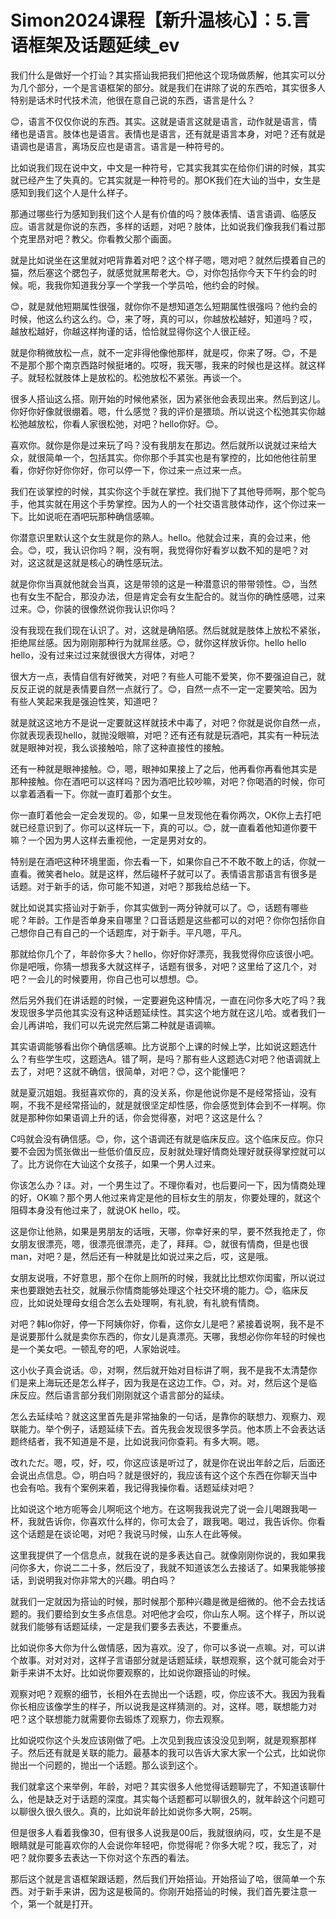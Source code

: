 # Simon2024课程【新升温核心】：5.言语框架及话题延续_ev

我们什么是做好一个打讪？其实搭讪我把我们把他这个现场做质解，他其实可以分为几个部分，一个是言语框架的部分。就是我们在讲除了说的东西哈，其实很多人特别是话术时代技术流，他很在意自己说的东西，语言是什么？

😊，语言不仅仅你说的东西。其实。这就是语言这就是语言，动作就是语言，情绪也是语言。肢体也是语言。表情也是语言，还有就是语言本身，对吧？还有就是语调也是语言，离场反应也是语言。语言是一种符号的。

比如说我们现在说中文，中文是一种符号，它其实我其实在给你们讲的时候，其实就已经产生了失真的。它其实就是一种符号的。那OK我们在大讪的当中，女生是感知到我们这个人是什么样子。

那通过哪些行为感知到我们这个人是有价值的吗？肢体表情、语言语调、临感反应。语言就是你说的东西，多样的话题，对吧？肢体，比如说我们像我我们看过那个克里昂对吧？教父。你看教父那个画面。

就是比如说坐在这里就对吧背靠着对吧？这个样子嗯，嗯对吧？就然后摸着自己的猫，然后塞这个腮包子，就感觉就黑帮老大。😊，对你包括你今天下午约会的时候。呃，我我你知道我分享一个学我一个学员哈，他约会的时候。

😊，就是就他短期属性很强，就你你不是想知道怎么短期属性很强吗？他约会的时候，他这么约这么约。😊，来了呀，真的可以，你越放松越好，知道吗？哎，越放松越好，你越这样拘谨的话，恰恰就显得你这个人很正经。

就是你稍微放松一点，就不一定非得他像他那样，就是哎，你来了呀。😊，不是不是那个那个南京西路时候挺堵的。哎呀，我天哪，我来的时候也是这样。就这样子。就轻松就肢体上是放松的。松弛放松不紧张。再谈一个。

很多人搭讪这么搭。刚开始的时候他紧张，因为紧张他会表现出来。然后到这儿。你好你好像就很绷着。嗯，什么感觉？我的评价是猥琐。所以说这个松弛其实你越松弛越放松，你看人家很松弛，对吧？hello你好。😊。

喜欢你。就你是你是过来玩了吗？没有我朋友在那边。然后就所以说就过来给大众，就很简单一个，包括其实。你你那个手其实也是有掌控的，比如他他往前里看，你好你好你你好，你可以停一下，你过来一点过来一点。

我们在谈掌控的时候，其实你这个手就在掌控。我们抛下了其他导师啊，那个鸵鸟手，他其实就在用这个手势掌控。因为人的一个社交语言肢体动作，这个你过来一下。比如说呃在酒吧玩那种确信感嘛。

你潜意识里默认这个女生就是你的熟人。hello。他就会过来，真的会过来，他会。😊，哎，我认识你吗？啊，没有啊，我觉得你好看岁以数不知的是吧？对对，这这就是这就是核心的确性感玩法。

就是你你当真就他就会当真，这是带领的这是一种潜意识的带带领性。😊，当然也有女生不配合，那没办法，但是肯定会有女生配合的。就当你的确性感嗯，过来过来。😊，你装的很像然说你我认识你吗？

没有我现在我们现在认识了。对，这就是确陷感。然后就就是肢体上放松不紧张，拒绝屌丝感。因为刚刚那种行为就屌丝感。😊，就你这样放诉你。hello hello hello，没有过来过过来就很很大方得体，对吧？

很大方一点，表情自信有好微笑，对吧？有些人可能不爱笑，你不要强迫自己，就反反正说的就是表情要自然一点就行了。😊，自然一点不一定一定要笑哈。因为有些人笑起来我是强迫性笑，知道吧？

就是就这这地方不是说一定要就这样就技术中毒了，对吧？你就是说你自然一点，你就表现表现hello，就抛没眼嘛，对吧？还有还有就是玩酒吧，其实有一种玩法就是眼神对视，我么谈接触哈，除了这种直接性的接触。

还有一种就是眼神接触。😊，嗯，眼神如果接上了之后，他再看你再看他其实是那种接触。你在酒吧可以这样吗？因为酒吧比较吵嘛，对吧？你喝酒的时候，你可以拿着酒看一下。你就一直盯着那个女生。

你一直盯着他会一定会发现的。😡，如果一旦发现他在看你两次，OK你上去打吧就已经意识到了。你可以这样玩一下，真的可以。😊，就一直看着他知道你要干嘛？一个因为男人这样去重视他，一定是男对女的。

特别是在酒吧这种环境里面，你去看一下，如果你自己不不敢不敢上的话，你就一直看。微笑者helo。就是这样，然后碰杯子就可以了。表情语言那语言有很多是话题。对于新手的话，你可能不知道，对吧？那我给总结一下。

就比如说其实搭讪对于新手，你其实做到一两分钟就可以了。😊，话题有哪些呢？年龄。工作是否单身来自哪里？口音话题是这些都可以的对吧？你你包括你自己想你自己有自己的一个话题库，对于新手。平凡嗯，平凡。

那就给你几个了，年龄你多大？hello，你好你好漂亮，我我觉得你应该很小吧。你是吧哦，你猜一想我多大就这样子，话题有很多，对吧？这里给了这几个，对吧？一会儿的时候要用，你自己也可以想想。😊。

然后另外我们在讲话题的时候，一定要避免这种情况，一直在问你多大吃了吗？我发现很多学员他其实没有这种话题延续性。其实这个地方就在这儿哈。或者我们一会儿再讲哈，我们可以先说完然后第二种就是语调嘛。

其实语调能够看出你个确信感嘛。比方说那个上课的时候上学，比如说这题选什么？有些学生哎，这题选A。错了啊，是吗？那有些人这题选C对吧？他语调就上去了，对吧？这就不确信，很简单，对吧？😊，这个能懂吧？

就是夏沉姐姐。我挺喜欢你的，真的没关系，你是他说你是不是经常搭讪，没有啊，不我不是经常搭讪的，就是就很坚定却性感，你会感觉到体会到不一样啊。你就是那种你如果语调上升的话，你会觉得塞，对吧？这这是什么？

C吗就会没有确信感。😊，你，这个语调还有就是临床反应。这个临床反应。你只要不会因为慌张做出一些低价值反应，反射就处理好情商处理好就获得掌控就可以了。比方说你在大讪这个女孩子，如果一个男人过来。

你该怎么办？ほ。对，一个男生过了。不理你看对，也后要问一下，因为情商处理的好，OK嘛？那个男人他过来肯定是他的目标女生的朋友，你要处理的，就这个阻碍本身没有他过来了，就说OK hello，哎。

这是你让他熟，如果是男朋友的话哦，天哪，你幸好来的早，要不然我抢走了，你女朋友很漂亮，嗯，很漂亮很漂亮，走了，拜拜。😊，就很有情商，但是也很man，对吧？是，然后还有一种就是比如说过来之后，哎，这是哦。

女朋友说哦，不好意思，那个在你上厕所的时候，我就比比想欢你闺蜜，所以说过来也要跟她去社交，就展示你情商能够处理这个社交环境的能力。😊，临床反应，比如说处理母女组合怎么去处理啊，有礼貌，有礼貌有情商。

对吧？韩lo你好，停一下阿姨你好，你看，这你女儿是吧？紧接着说啊，我不是不是说要那什么就是卖你东西的，你女儿是真漂亮。天哪，我想必你你年轻的时候也是一个美女吧。一顿乱夸的吧，人家始说哇。

这小伙子真会说话。😡，对啊，然后就开始对目标讲了啊，我不是我不太清楚你们是来上海玩还是怎么样子，因为我是在这边工作。😊，对。对，然后这个是临床反应。然后语言部分我们刚刚就这个语言部分的延续。

怎么去延续哈？就这这里首先是非常抽象的一句话，是靠你的联想力、观察力、观联能力。举个例子，话题延续下去。首先我会发现很多学员。他本质上不会表达话题终结者，我不知道是不是，比如说我问你查莉。有多大啊。嗯。

改れただ。嗯，哎，好，哎，你这应该是听过了，就是你在说出年龄之后，后面还会说出点信息。😊，明白吗？就是很好的，我应该有这个这个东西在你聊天当中也会有哈。我有个案例来着，我记得我操你看。话题延续对吧？

比如说这个地方呃等会儿啊呃这个地方。在这啊我我说完了说一会儿喝跟我喝一杯，我就告诉你，你喜欢什么样的，你可太会了，跟我喝。喝过，我告诉你。你看这个话题是在谈论喝，对吧？我说马时候，山东人在此等候。

这里我提供了一个信息点，就我在说的是多表达自己。就像刚刚你说的，我如果我问你多大，你说二二十多，然后没了，我就不知道该怎么去接话了。如果我能够接话，到说明我对你非常大的兴趣。明白吗？

就我们一定就因为搭讪的时候，那时候那个那种兴趣是微是细微的。他不会去找话题的。我们要给到女生多点信息。对吧他才会哎，你山东人啊。这个样子，所以说就我们能够有话题延续，一定是我们要多去表达，不要重点。

比如说你多大你为什么做情感，因为喜欢。没了，你可以多说一点嘛。对，可以讲个故事。对对对对，这样子言语部分就是话题延续，联想观察，这个就可能会对于新手来讲不太好。比如说你要观察的，比如说你跟搭讪的时候。

观察对吧？观察的细节，长相外在去抛出一个话题，哎，你应该不大。我因为我看你长相应该像学生的样子，所以说我是这样猜测的。对，这样。嗯，联想能力对吧？这个联想能力就需要你去锻炼了观察力，你去观察。

比如说哎你这个头发应该刚做了吧。上次见到我应该没没见到啊，就是观察那样子。然后还有就是关联的能力。最基本的我可以告诉大家大家一个公式，比如说你抛出一个问题的，抛出一个话题。那么谈到这个。

我们就拿这个来举例，年龄，对吧？其实很多人他觉得话题聊完了，不知道该聊什么，他是缺乏对于话题的深度。其实每个话题都可以聊很久的，就年龄这个问题可以聊很久很久很久。真的，比如说年龄比如说你多大啊，25啊。

但是很多人看着我像30，但有很多人说我是00后，我就很纳闷，哎，女生是不是眼睛就是可能喜欢你的人会说你年轻吧，你觉得呢？你多大呢？哎，我忘了，对吧？就你要多去表达一下你对这个东西的看法。

那后这个就是言语框架跟话题，然后我们开始搭讪。开始搭讪了哈，很简单一个东西。对于新手来讲，因为这是极简的。你刚开始搭讪的时候，我们首先要注意一个，第一个就是打开。

